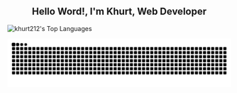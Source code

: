 <h2 align="center">Hello Word!, I'm Khurt, Web Developer</h2>

![khurt212's Top Languages](https://github-readme-stats.vercel.app/api/top-langs/?username=khurt212&theme=tokyonight&show_icons=true&hide_border=true&layout=compact)

<img src="https://raw.githubusercontent.com/khurt212/khurt212/output/snake.svg" alt="Snake animation" />





